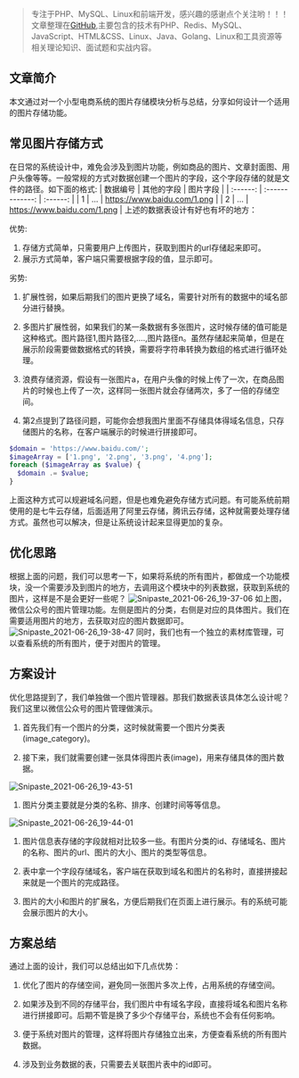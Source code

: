 > 专注于PHP、MySQL、Linux和前端开发，感兴趣的感谢点个关注哟！！！文章整理在[GitHub](https://github.com/bruceqiq/code_study),主要包含的技术有PHP、Redis、MySQL、JavaScript、HTML&CSS、Linux、Java、Golang、Linux和工具资源等相关理论知识、面试题和实战内容。

## 文章简介

本文通过对一个小型电商系统的图片存储模块分析与总结，分享如何设计一个适用的图片存储功能。

## 常见图片存储方式

在日常的系统设计中，难免会涉及到图片功能，例如商品的图片、文章封面图、用户头像等等。一般常规的方式对数据创建一个图片的字段，这个字段存储的就是文件的路径。如下面的格式:
| 数据编号   | 其他的字段       | 图片字段 |
| :------: | :-------------: | :------: |
| 1 | ... | https://www.baidu.com/1.png   |
| 2  | ... | https://www.baidu.com/1.png   |
上述的数据表设计有好也有坏的地方：

优势:

1. 存储方式简单，只需要用户上传图片，获取到图片的url存储起来即可。
2. 展示方式简单，客户端只需要根据字段的值，显示即可。

劣势:

1. 扩展性弱，如果后期我们的图片更换了域名，需要针对所有的数据中的域名部分进行替换。

2. 多图片扩展性弱，如果我们的某一条数据有多张图片，这时候存储的值可能是这种格式。图片路径1,图片路径2,....,图片路径n。虽然存储起来简单，但是在展示阶段需要做数据格式的转换，需要将字符串转换为数组的格式进行循环处理。

3. 浪费存储资源，假设有一张图片a，在用户头像的时候上传了一次，在商品图片的时候也上传了一次，这样同一张图片就会存储两次，多了一倍的存储空间。

4. 第2点提到了路径问题，可能你会想我图片里面不存储具体得域名信息，只存储图片的名称，在客户端展示的时候进行拼接即可。
```php
$domain = 'https://www.baidu.com/';
$imageArray = ['1.png', '2.png', '3.png', '4.png'];
foreach ($imageArray as $value) {
  $domain .= $value;
}
```
上面这种方式可以规避域名问题，但是也难免避免存储方式问题。有可能系统前期使用的是七牛云存储，后面适用了阿里云存储，腾讯云存储，这种就需要处理存储方式。虽然也可以解决，但是让系统设计起来显得更加的复杂。

## 优化思路

根据上面的问题，我们可以思考一下，如果将系统的所有图片，都做成一个功能模块，没一个需要涉及到图片的地方，去调用这个模块中的列表数据，获取到系统的图片，这样是不是会更好一些呢？
![Snipaste_2021-06-26_19-37-06](https://gitee.com/bruce_qiq/picture/raw/master/2021-6-26/1624707443459-Snipaste_2021-06-26_19-37-06.png)
如上图，微信公众号的图片管理功能。左侧是图片的分类，右侧是对应的具体图片。我们在需要适用图片的地方，去获取对应的图片数据即可。
![Snipaste_2021-06-26_19-38-47](https://gitee.com/bruce_qiq/picture/raw/master/2021-6-26/1624707539596-Snipaste_2021-06-26_19-38-47.png)
同时，我们也有一个独立的素材库管理，可以查看系统的所有图片，便于对图片的管理。

## 方案设计

优化思路提到了，我们单独做一个图片管理器。那我们数据表该具体怎么设计呢？我们这里以微信公众号的图片管理做演示。

1. 首先我们有一个图片的分类，这时候就需要一个图片分类表(image_category)。

2. 接下来，我们就需要创建一张具体得图片表(image)，用来存储具体的图片数据。


![Snipaste_2021-06-26_19-43-51](https://gitee.com/bruce_qiq/picture/raw/master/2021-6-26/1624707857376-Snipaste_2021-06-26_19-43-51.png)

1. 图片分类主要就是分类的名称、排序、创建时间等等信息。

![Snipaste_2021-06-26_19-44-01](https://gitee.com/bruce_qiq/picture/raw/master/2021-6-26/1624707868145-Snipaste_2021-06-26_19-44-01.png)

1. 图片信息表存储的字段就相对比较多一些。有图片分类的id、存储域名、图片的名称、图片的url、图片的大小、图片的类型等信息。

2. 表中拿一个字段存储域名，客户端在获取到域名和图片的名称时，直接拼接起来就是一个图片的完成路径。

3. 图片的大小和图片的扩展名，方便后期我们在页面上进行展示。有的系统可能会展示图片的大小。

## 方案总结

通过上面的设计，我们可以总结出如下几点优势：

1. 优化了图片的存储空间，避免同一张图片多次上传，占用系统的存储空间。

2. 如果涉及到不同的存储平台，我们图片中有域名字段，直接将域名和图片名称进行拼接即可。后期不管是换了多少个存储平台，系统也不会有任何影响。

3. 便于系统对图片的管理，这样将图片存储独立出来，方便查看系统的所有图片数据。

4. 涉及到业务数据的表，只需要去关联图片表中的id即可。

